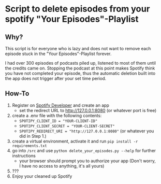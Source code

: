 # Script to delete episodes from your spotify "Your Episodes"-Playlist

## Why?
This script is for everyone who is lazy and does not want to remove each episode stuck in the "Your Episodes"-Playlist forever.

I had over 300 episodes of podcasts piled up, listened to most of them until the credits came on. Stopping the podcast at this point makes Spotify think you have not completed your episode, thus the automatic deletion built into the app does not trigger after your set time period.

## How-To

1. Register on [Spotify Developer](https://developer.spotify.com/) and create an app
    - set the redirect URL to http://127.0.0.1:8080 (or whatever port is free)
2. create a .env file with the following contents:
    - `SPOTIPY_CLIENT_ID = "YOUR-CLIENT-ID"`
    - `SPOTIPY_CLIENT_SECRET = "YOUR-CLIENT-SECRET"`
    - `SPOTIPY_REDIRECT_URI = "http://127.0.0.1:8080"` (or whatever you did in Step 1.)
3. create a virtual environment, activate it and run `pip install -r requirements.txt`
4. go into `/src` and use `python delete_your_episodes.py --help` for further instructions
    - your browser should prompt you to authorize your app (Don't worry, I have no access to anything, it's all yours)
5. ???
6. Enjoy your cleaned up Spotify